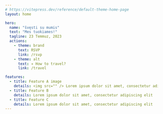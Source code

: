```yaml
---
# https://vitepress.dev/reference/default-theme-home-page
layout: home

hero:
  name: "švęsti su mumis"
  text: "Mes tuokiames!"
  tagline: 23 Temmuz, 2023
  actions:
    - theme: brand
      text: RSVP
      link: /rsvp
    - theme: alt
      text: ✈️ How to travel?
      link: /travel

features:
  - title: Feature A image
    details: <img src="" /> Lorem ipsum dolor sit amet, consectetur adipiscing elit
  - title: Feature B
    details: Lorem ipsum dolor sit amet, consectetur adipiscing elit
  - title: Feature C
    details: Lorem ipsum dolor sit amet, consectetur adipiscing elit
---
```

